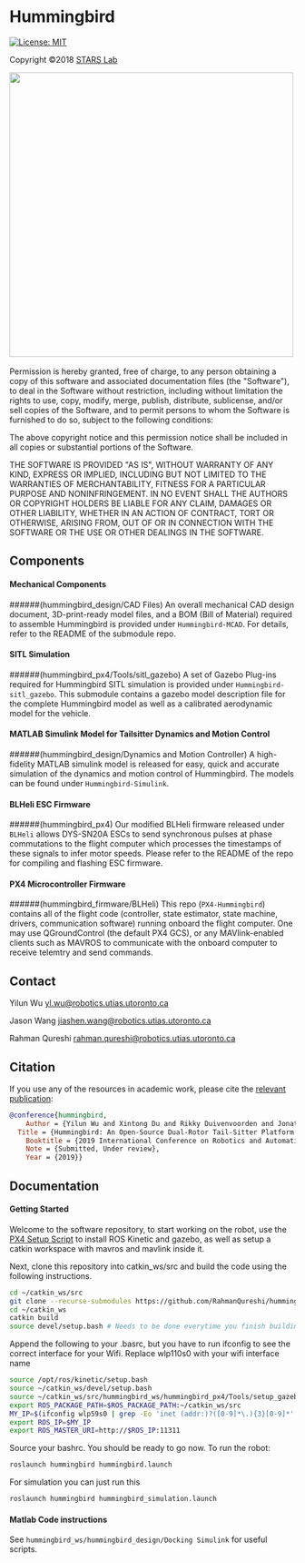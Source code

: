 # Hummingbird
 [![License: MIT](https://img.shields.io/badge/License-MIT-yellow.svg)](https://opensource.org/licenses/MIT)

Copyright &copy;2018 [STARS Lab](http://www.starslab.ca/)

<img src="http://www.starslab.ca/wp-content/themes/stars-lab/images/stars-logo.png" width="500">
<br><br>
Permission is hereby granted, free of charge, to any person obtaining a copy
of this software and associated documentation files (the "Software"), to deal
in the Software without restriction, including without limitation the rights
to use, copy, modify, merge, publish, distribute, sublicense, and/or sell
copies of the Software, and to permit persons to whom the Software is
furnished to do so, subject to the following conditions:

The above copyright notice and this permission notice shall be included in all
copies or substantial portions of the Software.

THE SOFTWARE IS PROVIDED "AS IS", WITHOUT WARRANTY OF ANY KIND, EXPRESS OR
IMPLIED, INCLUDING BUT NOT LIMITED TO THE WARRANTIES OF MERCHANTABILITY,
FITNESS FOR A PARTICULAR PURPOSE AND NONINFRINGEMENT. IN NO EVENT SHALL THE
AUTHORS OR COPYRIGHT HOLDERS BE LIABLE FOR ANY CLAIM, DAMAGES OR OTHER
LIABILITY, WHETHER IN AN ACTION OF CONTRACT, TORT OR OTHERWISE, ARISING FROM,
OUT OF OR IN CONNECTION WITH THE SOFTWARE OR THE USE OR OTHER DEALINGS IN THE
SOFTWARE.

## Components

#### Mechanical Components
######(hummingbird_design/CAD Files)
An overall mechanical CAD design document, 3D-print-ready model files, and a BOM (Bill of Material) required to assemble Hummingbird is provided under `Hummingbird-MCAD`. For details, refer to the README of the submodule repo.

#### SITL Simulation
######(hummingbird_px4/Tools/sitl_gazebo)
A set of Gazebo Plug-ins required for Hummingbird SITL simulation is provided under `Hummingbird-sitl_gazebo`. This submodule contains a gazebo model description file for the complete Hummingbird model as well as a calibrated aerodynamic model for the vehicle.

#### MATLAB Simulink Model for Tailsitter Dynamics and Motion Control
######(hummingbird_design/Dynamics and Motion Controller)
A high-fidelity MATLAB simulink model is released for easy, quick and accurate simulation of the dynamics and motion control of Hummingbird. The models can be found under `Hummingbird-Simulink`.

#### BLHeli ESC Firmware
######(hummingbird_px4)
Our modified BLHeli firmware released under `BLHeli` allows DYS-SN20A ESCs to send synchronous pulses at phase commutations to the flight computer which processes the timestamps of these signals to infer motor speeds. Please refer to the README of the repo for compiling and flashing ESC firmware. 

#### PX4 Microcontroller Firmware
######(hummingbird_firmware/BLHeli)
This repo (`PX4-Hummingbird`) contains all of the flight code (controller, state estimator, state machine, drivers, communication software) running onboard the flight computer. One may use QGroundControl (the default PX4 GCS), or any MAVlink-enabled clients such as MAVROS to communicate with the onboard computer to receive telemtry and send commands.

## Contact
Yilun Wu  <yl.wu@robotics.utias.utoronto.ca>

Jason Wang <jiashen.wang@robotics.utias.utoronto.ca>

Rahman Qureshi <rahman.qureshi@robotics.utias.utoronto.ca>
  
## Citation
If you use any of the resources in academic work, please cite the [relevant publication](TBA): 

```bibtex
@conference{hummingbird,
	Author = {Yilun Wu and Xintong Du and Rikky Duivenvoorden and Jonathan Kelly},
  Title = {Hummingbird: An Open-Source Dual-Rotor Tail-Sitter Platform for Research and Education},
	Booktitle = {2019 International Conference on Robotics and Automation (ICRA)},
	Note = {Submitted, Under review},
	Year = {2019}}
```

## Documentation

#### Getting Started
Welcome to the software repository, to start working on the robot, use the [PX4 Setup Script](https://github.com/PX4/Devguide/blob/master/build_scripts/ubuntu_sim_ros_gazebo.sh) to install
ROS Kinetic and gazebo, as well as setup a catkin workspace with mavros and mavlink inside it. 

Next, clone this repository into catkin_ws/src and build the code using the following instructions.

```bash
cd ~/catkin_ws/src
git clone --recurse-submodules https://github.com/RahmanQureshi/hummingbird_ws #  To clone the repository
cd ~/catkin_ws
catkin build
source devel/setup.bash # Needs to be done everytime you finish building
```

Append the following to your .basrc, but you have to run ifconfig to see the correct interface for your Wifi. Replace wlp110s0 with your wifi interface name

```bash
source /opt/ros/kinetic/setup.bash
source ~/catkin_ws/devel/setup.bash
source ~/catkin_ws/src/hummingbird_ws/hummingbird_px4/Tools/setup_gazebo.bash ~/catkin_ws/src/hummingbird_ws/hummingbird_px4 ~/catkin_ws/build/hummingbird_px4 
export ROS_PACKAGE_PATH=$ROS_PACKAGE_PATH:~/catkin_ws/src
MY_IP=$(ifconfig wlp59s0 | grep -Eo 'inet (addr:)?([0-9]*\.){3}[0-9]*' | grep -Eo '([0-9]*\.){3}[0-9]*' | grep -v '127.0.0.1')
export ROS_IP=$MY_IP
export ROS_MASTER_URI=http://$ROS_IP:11311

```

Source your bashrc. You should be ready to go now. To run the robot:

```bash
roslaunch hummingbird hummingbird.launch
```

For simulation you can just run this

```bash
roslaunch hummingbird hummingbird_simulation.launch
```

#### Matlab Code instructions

See `hummingbird_ws/hummingbird_design/Docking Simulink` for useful scripts.